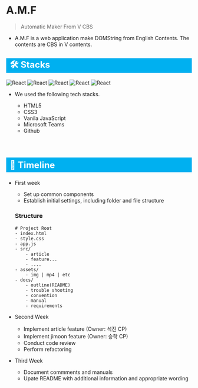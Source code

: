 # A.M.F

> Automatic Maker From V CBS

-   A.M.F is a web application make DOMString from English Contents. The contents are CBS in V contents.

## <span style="display: flex; width: 100%; height: 40px; align-items: center; text-indent: 10px; background-color: #00b0f0; font-size: 1.5rem; font-weight: 700; color: white;">🛠️ Stacks</span>

![React](https://img.shields.io/badge/html5-E34F26?style=for-the-badge&logo=html5&logoColor=FFFFFF)
![React](https://img.shields.io/badge/css3-1572B6?style=for-the-badge&logo=css3&logoColor=FFFFFF)
![React](https://img.shields.io/badge/javascript-F7DF1E?style=for-the-badge&logo=javascript&logoColor=FFFFFF)
![React](https://img.shields.io/badge/microsoftteams-6264A7?style=for-the-badge&logo=microsoftteams&logoColor=FFFFFF)
![React](https://img.shields.io/badge/github-181717?style=for-the-badge&logo=github&logoColor=FFFFFF)

-   We used the following tech stacks.

    -   HTML5
    -   CSS3
    -   Vanila JavaScript
    -   Microsoft Teams
    -   Github

<br>

<h2 style="display: flex; width: 100%; height: 40px; align-items: center; text-indent: 10px; background-color: #00b0f0; font-size: 1.5rem; font-weight: 700; color: white;">📆 Timeline</h2>

-   First week

    -   Set up common components
    -   Establish initial settings, including folder and file structure

    ### Structure

    ```
    # Project Root
    - index.html
    - style.css
    - app.js
    - src/
        - article
        - feature...
        - ....
    - assets/
        - img | mp4 | etc
    - docs/
        - outline(README)
        - trouble shooting
        - convention
        - manual
        - requirements
    ```

-   Second Week

    -   Implement article feature (Owner: 석진 CP)
    -   Implement jimoon feature (Owner: 승학 CP)
    -   Conduct code review
    -   Perform refactoring

-   Third Week
    -   Document commments and manuals
    -   Upate README with additional information and appropriate wording
